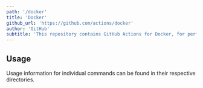 ```yaml
---
path: '/docker'
title: 'Docker'
github_url: 'https://github.com/actions/docker'
author: 'GitHub'
subtitle: 'This repository contains GitHub Actions for Docker, for performing common tasks such as authorizing and tagging containers, as well as a generic cli for doing arbitrary actions with the Docker commandline client.'
---
```


## Usage

Usage information for individual commands can be found in their respective directories.
